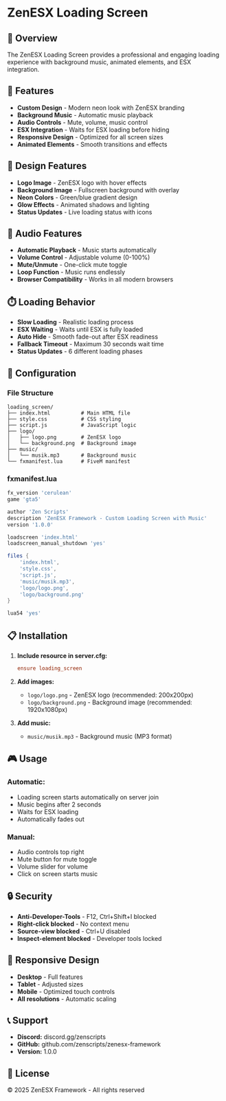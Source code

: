 # ZenESX Loading Screen

## 🎯 Overview
The ZenESX Loading Screen provides a professional and engaging loading experience with background music, animated elements, and ESX integration.

## 🚀 Features
- **Custom Design** - Modern neon look with ZenESX branding
- **Background Music** - Automatic music playback
- **Audio Controls** - Mute, volume, music control
- **ESX Integration** - Waits for ESX loading before hiding
- **Responsive Design** - Optimized for all screen sizes
- **Animated Elements** - Smooth transitions and effects

## 🎨 Design Features
- **Logo Image** - ZenESX logo with hover effects
- **Background Image** - Fullscreen background with overlay
- **Neon Colors** - Green/blue gradient design
- **Glow Effects** - Animated shadows and lighting
- **Status Updates** - Live loading status with icons

## 🎵 Audio Features
- **Automatic Playback** - Music starts automatically
- **Volume Control** - Adjustable volume (0-100%)
- **Mute/Unmute** - One-click mute toggle
- **Loop Function** - Music runs endlessly
- **Browser Compatibility** - Works in all modern browsers

## ⏱️ Loading Behavior
- **Slow Loading** - Realistic loading process
- **ESX Waiting** - Waits until ESX is fully loaded
- **Auto Hide** - Smooth fade-out after ESX readiness
- **Fallback Timeout** - Maximum 30 seconds wait time
- **Status Updates** - 6 different loading phases

## 🔧 Configuration

### **File Structure**
```
loading_screen/
├── index.html          # Main HTML file
├── style.css           # CSS styling
├── script.js           # JavaScript logic
├── logo/
│   ├── logo.png        # ZenESX logo
│   └── background.png  # Background image
├── music/
│   └── musik.mp3       # Background music
└── fxmanifest.lua      # FiveM manifest
```

### **fxmanifest.lua**
```lua
fx_version 'cerulean'
game 'gta5'

author 'Zen Scripts'
description 'ZenESX Framework - Custom Loading Screen with Music'
version '1.0.0'

loadscreen 'index.html'
loadscreen_manual_shutdown 'yes'

files {
    'index.html',
    'style.css',
    'script.js',
    'music/musik.mp3',
    'logo/logo.png',
    'logo/background.png'
}

lua54 'yes'
```

## 📋 Installation
1. **Include resource in server.cfg:**
   ```cfg
   ensure loading_screen
   ```

2. **Add images:**
   - `logo/logo.png` - ZenESX logo (recommended: 200x200px)
   - `logo/background.png` - Background image (recommended: 1920x1080px)

3. **Add music:**
   - `music/musik.mp3` - Background music (MP3 format)

## 🎮 Usage

### **Automatic:**
- Loading screen starts automatically on server join
- Music begins after 2 seconds
- Waits for ESX loading
- Automatically fades out

### **Manual:**
- Audio controls top right
- Mute button for mute toggle
- Volume slider for volume
- Click on screen starts music

## 🔒 Security
- **Anti-Developer-Tools** - F12, Ctrl+Shift+I blocked
- **Right-click blocked** - No context menu
- **Source-view blocked** - Ctrl+U disabled
- **Inspect-element blocked** - Developer tools locked

## 📱 Responsive Design
- **Desktop** - Full features
- **Tablet** - Adjusted sizes
- **Mobile** - Optimized touch controls
- **All resolutions** - Automatic scaling

## 📞 Support
- **Discord:** discord.gg/zenscripts
- **GitHub:** github.com/zenscripts/zenesx-framework
- **Version:** 1.0.0

## 📄 License
© 2025 ZenESX Framework - All rights reserved

